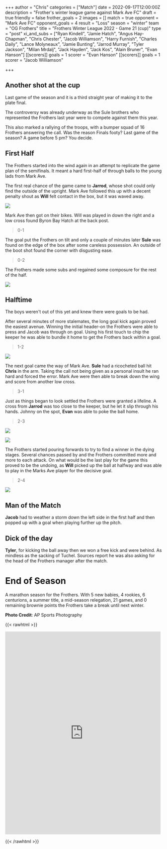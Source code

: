 +++
author = "Chris"
categories = ["Match"]
date = 2022-09-17T12:00:00Z
description = "Frother's winter league game against Mark Ave FC"
draft = true
friendly = false
frother_goals = 2
images = []
match = true
opponent = "Mark Ave FC"
opponent_goals = 4
result = "Loss"
season = "winter"
team = "OG Frothers"
title = "Frothers Winter League 2022 - Game 21 (cup)"
type = "post"
xi_and_subs = ["Ryan Kindell", "Jamie Hatch", "Angus Hay-Chapman", "Chris Chester", "Jacob Williamson", "Harry Furnish", "Charles Daily", "Lance Molyneaux", "Jamie Bunting", "Jarrod Murray", "Tyler Jackson", "Milan Mrdalj", "Jack Hayden", "Jack Kos", "Alain Bruner", "Evan Hanson"]
[[scorers]]
goals = 1
scorer = "Evan Hanson"
[[scorers]]
goals = 1
scorer = "Jacob Williamson"

+++
## Another shot at the cup

Last game of the season and it is a third straight year of making it to the plate final.

The controversy was already underway as the Sule brothers who represented the Frothers last year were to compete against them this year.

This also marked a rallying of the troops, with a bumper squad of 16 Frothers answering the call. Was the reason Finals footy? Last game of the season? A game before 5 pm? You decide.

## First Half

The Frothers started into the wind again in an attempt to replicate the game plan of the semifinals. It meant a hard first-half of through balls to the young lads from Mark Ave.

The first real chance of the game came to **Jarrod**, whose shot could only find the outside of the upright. Mark Ave followed this up with a decent penalty shout as **Will** felt contact in the box, but it was waved away.

![](/images/306728846_449154720610092_3733360609215880500_n.jpg)

Mark Ave then got on their bikes. Will was played in down the right and a low cross found Byron Bay Hatch at the back post.

> 0-1

The goal put the Frothers on tilt and only a couple of minutes later **Sule** was found on the edge of the box after some careless possession. An outside of the boot shot found the corner with disgusting ease.

> 0-2

The Frothers made some subs and regained some composure for the rest of the half.

![](/images/307018879_449155523943345_8160635901323701253_n.jpg)

## Halftime

The boys weren't out of this yet and knew there were goals to be had.

After several minutes of more stalemates, the long goal kick again proved the easiest avenue. Winning the initial header-on the Frothers were able to press and Jacob was through on goal. Using his first touch to chip the keeper he was able to bundle it home to get the Frothers back within a goal.

> 1-2

![](/images/306951168_449151080610456_4003892037354363946_n.jpg)

The next goal came the way of Mark Ave. **Sule** had a ricocheted ball hit **Chris** in the arm. Taking the call not being given as a personal insult he ran hard and forced the error. Mark Ave were then able to break down the wing and score from another low cross.

> 3-1

Just as things began to look settled the Frothers were granted a lifeline. A cross from **Jarrod** was too close to the keeper, but he let it slip through his hands. Johnny on the spot, **Evan** was able to poke the ball home.

> 2-3

![](/images/307018883_449156393943258_7566398098199809733_n.jpg)

![](/images/307702971_449156597276571_1836170578575673681_n.jpg)

The Frothers started pouring forwards to try to find a winner in the dying stages. Several chances passed by and the Frothers committed more and more to each attack. On what would be the last play for the game this proved to be the undoing, as **Will** picked up the ball at halfway and was able to play in the Marks Ave player for the decisive goal.

> 2-4

![](/images/306984006_449156933943204_1604740451698754510_n.jpg)

## Man of the Match

**Jacob** had to weather a storm down the left side in the first half and then popped up with a goal when playing further up the pitch.

## Dick of the day

**Tyler**, for kicking the ball away then we won a free kick and were behind. As mindless as the sacking of Tuchel. Sources report he was also asking for the head of the Frothers manager after the match.

# End of Season

A marathon season for the Frothers. With 5 new babies, 4 rookies, 6 centurions, a summer title, a mid-season relegation, 21 games, and 0 remaining brownie points the Frothers take a break until next winter.

**Photo Credit**: AP Sports Photography

{{< rawhtml >}} <div class="row">

<iframe src="https://www.facebook.com/plugins/post.php?href=https%3A%2F%2Fwww.facebook.com%2FAPSportsPhotographyNZ%2Fposts%2Fpfbid024ndzJwUP7KHKXCrZDPBeHaZjNP3SYHAwGqibssXg3gGbSXu11dKkxNyA1LQcJMNil&show_text=true&width=500" width="500" height="652" style="border:none;overflow:hidden" scrolling="no" frameborder="0" allowfullscreen="true" allow="autoplay; clipboard-write; encrypted-media; picture-in-picture; web-share"></iframe>

</div>

{{< /rawhtml >}}